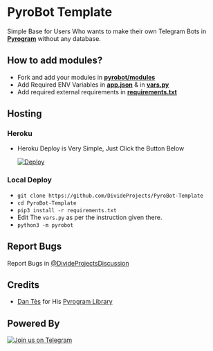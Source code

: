# PyroBot Template

Simple Base for Users Who wants to make their own Telegram Bots in **[Pyrogram](http://github.com/Pyrogram/Pyrogram)** without any database.

## How to add modules?

- Fork and add your modules in **[pyrobot/modules](https://github.com/DivideProjects/PyroBot-Template/blob/main/pyrobot/plugins)**
- Add Required ENV Variables in **[app.json](https://github.com/DivideProjects/PyrogramBot/blob/main/app.json)** & in **[vars.py](https://github.com/DivideProjects/PyroBot-Template/blob/main/pyrobot/vars.py)**
- Add required external requirements in **[requirements.txt](https://github.com/DivideProjects/PyroBot-Template/blob/main/requirements.txt)**

## Hosting

### Heroku

- Heroku Deploy is Very Simple, Just Click the Button Below

    [![Deploy](https://www.herokucdn.com/deploy/button.svg)](https://heroku.com/deploy?template=https://github.com/DivideProjects/PyroBot-Template)

### Local Deploy

- `git clone https://github.com/DivideProjects/PyroBot-Template`
- `cd PyroBot-Template`
- `pip3 install -r requirements.txt`
- Edit The `vars.py` as per the instruction given there.
- `python3 -m pyrobot`

## Report Bugs

Report Bugs in [@DivideProjectsDiscussion](https://t.me/DivideProjectsDiscussion)

## Credits
- [Dan Tès](https://telegram.dog/haskell) for His [Pyrogram Library](https://github.com/Pyrogram/Pyrogram)

## Powered By

[![Join us on Telegram](https://img.shields.io/badge/Telegram-2CA5E0?style=for-the-badge&logo=telegram&logoColor=white)](https://t.me/)
